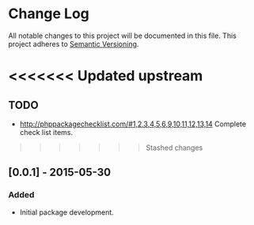 # Change Log
All notable changes to this project will be documented in this file.
This project adheres to [Semantic Versioning](http://semver.org/).

<<<<<<< Updated upstream
=======
## TODO
- http://phppackagechecklist.com/#1,2,3,4,5,6,9,10,11,12,13,14
  Complete check list items.

>>>>>>> Stashed changes
## [0.0.1] - 2015-05-30
### Added
- Initial package development.
